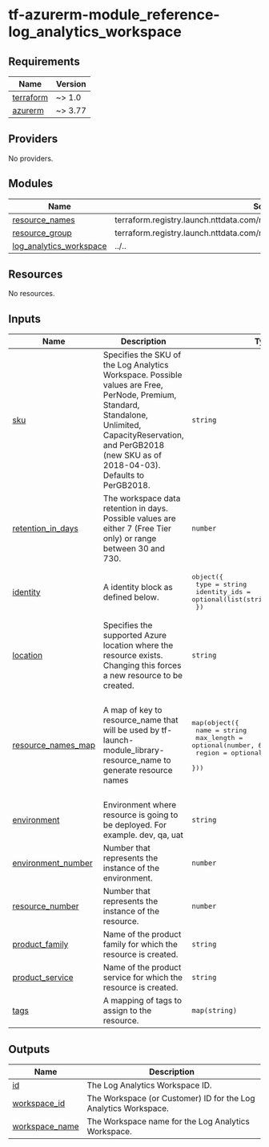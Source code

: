 # tf-azurerm-module_reference-log_analytics_workspace

<!-- BEGINNING OF PRE-COMMIT-TERRAFORM DOCS HOOK -->
## Requirements

| Name | Version |
|------|---------|
| <a name="requirement_terraform"></a> [terraform](#requirement\_terraform) | ~> 1.0 |
| <a name="requirement_azurerm"></a> [azurerm](#requirement\_azurerm) | ~> 3.77 |

## Providers

No providers.

## Modules

| Name | Source | Version |
|------|--------|---------|
| <a name="module_resource_names"></a> [resource\_names](#module\_resource\_names) | terraform.registry.launch.nttdata.com/module_library/resource_name/launch | ~> 2.0 |
| <a name="module_resource_group"></a> [resource\_group](#module\_resource\_group) | terraform.registry.launch.nttdata.com/module_primitive/resource_group/azurerm | ~> 1.0 |
| <a name="module_log_analytics_workspace"></a> [log\_analytics\_workspace](#module\_log\_analytics\_workspace) | ../.. | n/a |

## Resources

No resources.

## Inputs

| Name | Description | Type | Default | Required |
|------|-------------|------|---------|:--------:|
| <a name="input_sku"></a> [sku](#input\_sku) | Specifies the SKU of the Log Analytics Workspace. Possible values are Free, PerNode, Premium, Standard, Standalone, Unlimited, CapacityReservation, and PerGB2018 (new SKU as of 2018-04-03). Defaults to PerGB2018. | `string` | `"Free"` | no |
| <a name="input_retention_in_days"></a> [retention\_in\_days](#input\_retention\_in\_days) | The workspace data retention in days. Possible values are either 7 (Free Tier only) or range between 30 and 730. | `number` | `"30"` | no |
| <a name="input_identity"></a> [identity](#input\_identity) | A identity block as defined below. | <pre>object({<br>    type         = string<br>    identity_ids = optional(list(string))<br>  })</pre> | `null` | no |
| <a name="input_location"></a> [location](#input\_location) | Specifies the supported Azure location where the resource exists. Changing this forces a new resource to be created. | `string` | `"eastus"` | no |
| <a name="input_resource_names_map"></a> [resource\_names\_map](#input\_resource\_names\_map) | A map of key to resource\_name that will be used by tf-launch-module\_library-resource\_name to generate resource names | <pre>map(object({<br>    name       = string<br>    max_length = optional(number, 60)<br>    region     = optional(string, "eastus2")<br>  }))</pre> | <pre>{<br>  "log_analytics_workspace": {<br>    "max_length": 80,<br>    "name": "law"<br>  },<br>  "resource_group": {<br>    "max_length": 80,<br>    "name": "rg"<br>  }<br>}</pre> | no |
| <a name="input_environment"></a> [environment](#input\_environment) | Environment where resource is going to be deployed. For example. dev, qa, uat | `string` | `"dev"` | no |
| <a name="input_environment_number"></a> [environment\_number](#input\_environment\_number) | Number that represents the instance of the environment. | `number` | `0` | no |
| <a name="input_resource_number"></a> [resource\_number](#input\_resource\_number) | Number that represents the instance of the resource. | `number` | `0` | no |
| <a name="input_product_family"></a> [product\_family](#input\_product\_family) | Name of the product family for which the resource is created. | `string` | `"launch"` | no |
| <a name="input_product_service"></a> [product\_service](#input\_product\_service) | Name of the product service for which the resource is created. | `string` | `"law"` | no |
| <a name="input_tags"></a> [tags](#input\_tags) | A mapping of tags to assign to the resource. | `map(string)` | `{}` | no |

## Outputs

| Name | Description |
|------|-------------|
| <a name="output_id"></a> [id](#output\_id) | The Log Analytics Workspace ID. |
| <a name="output_workspace_id"></a> [workspace\_id](#output\_workspace\_id) | The Workspace (or Customer) ID for the Log Analytics Workspace. |
| <a name="output_workspace_name"></a> [workspace\_name](#output\_workspace\_name) | The Workspace name for the Log Analytics Workspace. |
<!-- END OF PRE-COMMIT-TERRAFORM DOCS HOOK -->
